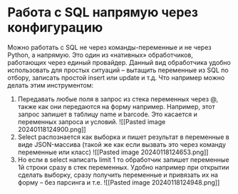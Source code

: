# Работа с SQL напрямую через конфигурацию

Можно работать с SQL не через команды-переменные и не через Python, а напрямую. Это один из «нативных» обработчиков, работающих через единый провайдер. Данный вид обработчика удобно использовать для простых ситуаций – вытащить переменные из SQL по отбору, записать простой insert или update и т.д. Что например можно делать этим инструментом:

1. Передавать любые поля в запрос из стека переменных через @, также как они передаются на форму например. Например, этот запрос запишет в таблицу name и barcode. Это касается и переменных запроса и условий.
![[Pasted image 20240118124900.png]]
2. Select распознается как выборка и пишет результат в переменные в виде JSON-массива (такой же как если вызвать это через команду переменные или класс)
![[Pasted image 20240118124653.png]]
3. Но если в select написать limit 1 то обработчик запишет переменные 1й строки сразу в стек переменных. Удобно например при открытии сделать выборку, сразу получить переменные и привязать их на форму – без парсинга и т.е.
![[Pasted image 20240118124948.png]]